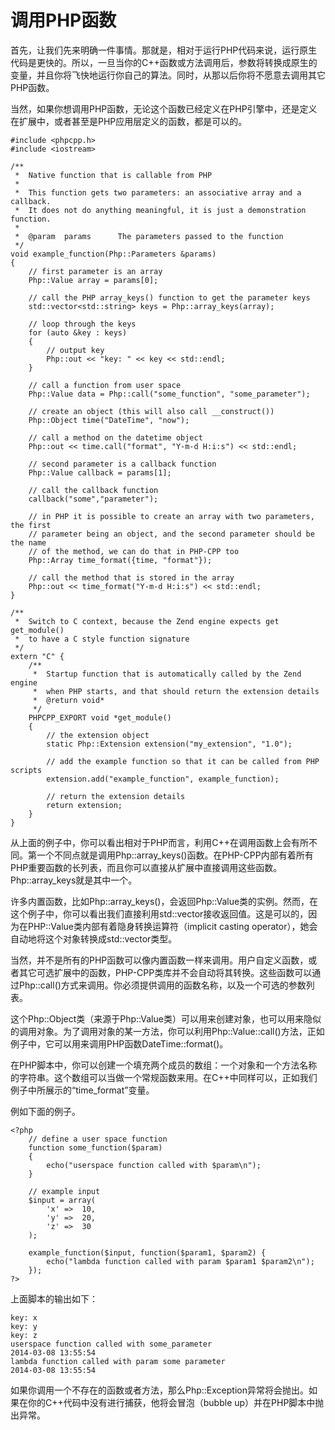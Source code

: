 # 调用PHP函数
首先，让我们先来明确一件事情。那就是，相对于运行PHP代码来说，运行原生代码是更快的。所以，一旦当你的C++函数或方法调用后，参数将转换成原生的变量，并且你将飞快地运行你自己的算法。同时，从那以后你将不愿意去调用其它PHP函数。

当然，如果你想调用PHP函数，无论这个函数已经定义在PHP引擎中，还是定义在扩展中，或者甚至是PHP应用层定义的函数，都是可以的。

```
#include <phpcpp.h>
#include <iostream>

/**
 *  Native function that is callable from PHP
 *
 *  This function gets two parameters: an associative array and a callback.
 *  It does not do anything meaningful, it is just a demonstration function.
 *
 *  @param  params      The parameters passed to the function
 */
void example_function(Php::Parameters &params)
{
    // first parameter is an array
    Php::Value array = params[0];

    // call the PHP array_keys() function to get the parameter keys
    std::vector<std::string> keys = Php::array_keys(array);

    // loop through the keys
    for (auto &key : keys) 
    {
        // output key
        Php::out << "key: " << key << std::endl;
    }

    // call a function from user space
    Php::Value data = Php::call("some_function", "some_parameter");

    // create an object (this will also call __construct())
    Php::Object time("DateTime", "now");

    // call a method on the datetime object
    Php::out << time.call("format", "Y-m-d H:i:s") << std::endl;

    // second parameter is a callback function
    Php::Value callback = params[1];

    // call the callback function
    callback("some","parameter");

    // in PHP it is possible to create an array with two parameters, the first
    // parameter being an object, and the second parameter should be the name
    // of the method, we can do that in PHP-CPP too
    Php::Array time_format({time, "format"});

    // call the method that is stored in the array
    Php::out << time_format("Y-m-d H:i:s") << std::endl;
}

/**
 *  Switch to C context, because the Zend engine expects get get_module()
 *  to have a C style function signature
 */
extern "C" {
    /**
     *  Startup function that is automatically called by the Zend engine
     *  when PHP starts, and that should return the extension details
     *  @return void*
     */
    PHPCPP_EXPORT void *get_module() 
    {
        // the extension object
        static Php::Extension extension("my_extension", "1.0");

        // add the example function so that it can be called from PHP scripts
        extension.add("example_function", example_function);

        // return the extension details
        return extension;
    }
}
```

从上面的例子中，你可以看出相对于PHP而言，利用C++在调用函数上会有所不同。第一个不同点就是调用Php::array_keys()函数。在PHP-CPP内部有着所有PHP重要函数的长列表，而且你可以直接从扩展中直接调用这些函数。Php::array_keys就是其中一个。

许多内置函数，比如Php::array_keys()，会返回Php::Value类的实例。然而，在这个例子中，你可以看出我们直接利用std::vector接收返回值。这是可以的，因为在PHP::Value类内部有着隐身转换运算符（implicit casting operator），她会自动地将这个对象转换成std::vector类型。

当然，并不是所有的PHP函数可以像内置函数一样来调用。用户自定义函数，或者其它可选扩展中的函数，PHP-CPP类库并不会自动将其转换。这些函数可以通过Php::call()方式来调用。你必须提供调用的函数名称，以及一个可选的参数列表。

这个Php::Object类（来源于Php::Value类）可以用来创建对象，也可以用来隐似的调用对象。为了调用对象的某一方法，你可以利用Php::Value::call()方法，正如例子中，它可以用来调用PHP函数DateTime::format()。

在PHP脚本中，你可以创建一个填充两个成员的数组：一个对象和一个方法名称的字符串。这个数组可以当做一个常规函数来用。在C++中同样可以，正如我们例子中所展示的“time_format”变量。

例如下面的例子。

```
<?php
    // define a user space function
    function some_function($param)
    {
        echo("userspace function called with $param\n");
    }

    // example input
    $input = array(
        'x' =>  10,
        'y' =>  20,
        'z' =>  30
    );

    example_function($input, function($param1, $param2) {
        echo("lambda function called with param $param1 $param2\n");
    });
?>
```

上面脚本的输出如下：

```
key: x
key: y
key: z
userspace function called with some_parameter
2014-03-08 13:55:54
lambda function called with param some parameter
2014-03-08 13:55:54
```

如果你调用一个不存在的函数或者方法，那么Php::Exception异常将会抛出。如果在你的C++代码中没有进行捕获，他将会冒泡（bubble up）并在PHP脚本中抛出异常。




